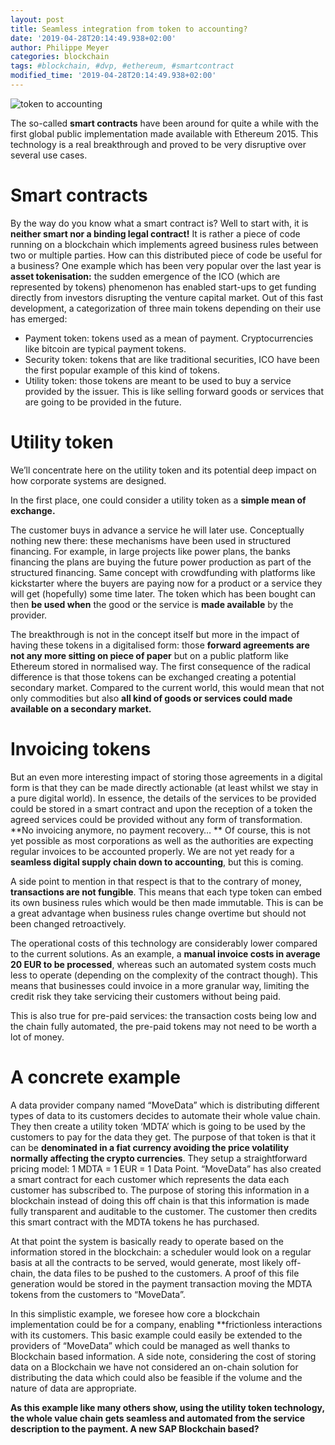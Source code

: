 ```yaml
---
layout: post
title: Seamless integration from token to accounting?
date: '2019-04-28T20:14:49.938+02:00'
author: Philippe Meyer
categories: blockchain
tags: #blockchain, #dvp, #ethereum, #smartcontract 
modified_time: '2019-04-28T20:14:49.938+02:00'
---
```

![token to accounting](https://PhilippeMeyer.github.io/docs/assets/images/tokenToAccounting.png)

The so-called **smart contracts** have been around for quite a while with the first global public implementation made available with Ethereum 2015. This technology is a real breakthrough and proved to be very disruptive over several use cases.

# Smart contracts #

By the way do you know what a smart contract is? Well to start with, it is **neither smart nor a binding legal contract!** It is rather a piece of code running on a blockchain which implements agreed business rules between two or multiple parties.
How can this distributed piece of code be useful for a business? One example which has been very popular over the last year is **asset tokenisation:** the sudden emergence of the ICO (which are represented by tokens) phenomenon has enabled start-ups to get funding directly from investors disrupting the venture capital market. Out of this fast development, a categorization of three main tokens depending on their use has emerged:
* Payment token: tokens used as a mean of payment. Cryptocurrencies like bitcoin are typical payment tokens.
* Security token: tokens that are like traditional securities, ICO have been the first popular example of this kind of tokens.
* Utility token: those tokens are meant to be used to buy a service provided by the issuer. This is like selling forward goods or services that are going to be provided in the future.

# Utility token #

We’ll concentrate here on the utility token and its potential deep impact on how corporate systems are designed.
  
  
In the first place, one could consider a utility token as a **simple mean of exchange.**
  
The customer buys in advance a service he will later use. Conceptually nothing new there: these mechanisms have been used in structured financing.
For example, in large projects like power plans, the banks financing the plans are buying the future power production as part of the structured financing.
Same concept with crowdfunding with platforms like kickstarter where the buyers are paying now for a product or a service they will get (hopefully) some time later. 
The token which has been bought can then **be used when** the good or the service is **made available** by the provider.
  
The breakthrough is not in the concept itself but more in the impact of having these tokens in a digitalised form: those **forward agreements are not any more sitting on piece of paper** but on a public platform like Ethereum stored in normalised way. 
The first consequence of the radical difference is that those tokens can be exchanged creating a potential secondary market. Compared to the current world, this would mean that not only commodities but also **all kind of goods or services could made available on a secondary market.** 

# Invoicing tokens  #
  
But an even more interesting impact of storing those agreements in a digital form is that they can be made directly actionable (at least whilst we stay in a pure digital world). 
In essence, the details of the services to be provided could be stored in a smart contract and upon the reception of a token the agreed services could be provided without any form of transformation. **No invoicing anymore, no payment recovery… **
Of course, this is not yet possible as most corporations as well as the authorities are expecting regular invoices to be accounted properly. We are not yet ready for a **seamless digital supply chain down to accounting**, but this is coming.
  
A side point to mention in that respect is that to the contrary of money, **transactions are not fungible**. This means that each type token can embed its own business rules which would be then made immutable.
This is can be a great advantage when business rules change overtime but should not been changed retroactively. 

The operational costs of this technology are considerably lower compared to the current solutions. As an example, a **manual invoice costs in average 20 EUR to be processed**, whereas such an automated system costs much less to operate (depending on the complexity of the contract though). 
This means that businesses could invoice in a more granular way, limiting the credit risk they take servicing their customers without being paid.
  
This is also true for pre-paid services: the transaction costs being low and the chain fully automated, the pre-paid tokens may not need to be worth a lot of money.

# A concrete example #

A data provider company named “MoveData” which is distributing different types of data to its customers decides to automate their whole value chain. 
They then create a utility token ‘MDTA’ which is going to be used by the customers to pay for the data they get. The purpose of that token is that it can be **denominated in a fiat currency avoiding the price volatility normally affecting the crypto currencies**. 
They setup a straightforward pricing model: 1 MDTA = 1 EUR = 1 Data Point.
“MoveData” has also created a smart contract for each customer which represents the data each customer has subscribed to. 
The purpose of storing this information in a blockchain instead of doing this off chain is that this information is made fully transparent and auditable to the customer. The customer then credits this smart contract with the MDTA tokens he has purchased.
  
At that point the system is basically ready to operate based on the information stored in the blockchain: a scheduler would look on a regular basis at all the contracts to be served, would generate, most likely off-chain, the data files to be pushed to the customers. 
A proof of this file generation would be stored in the payment transaction moving the MDTA tokens from the customers to “MoveData”.
  
In this simplistic example, we foresee how core a blockchain implementation could be for a company, enabling **frictionless interactions with its customers. This basic example could easily be extended to the providers of “MoveData” which could be managed as well thanks to Blockchain based information.
A side note, considering the cost of storing data on a Blockchain we have not considered an on-chain solution for distributing the data which could also be feasible if the volume and the nature of data are appropriate.
  
**As this example like many others show, using the utility token technology, the whole value chain gets seamless and automated from the service description to the payment. A new SAP Blockchain based?**

